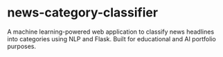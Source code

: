 # news-category-classifier
A machine learning-powered web application to classify news headlines into categories using NLP and Flask. Built for educational and AI portfolio purposes.
